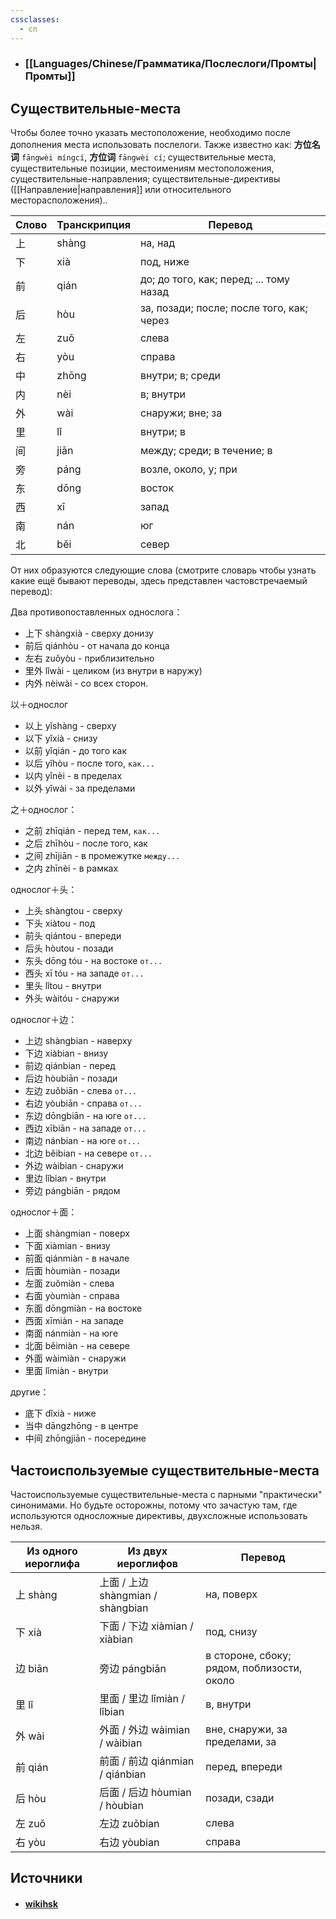 ```yaml
---
cssclasses:
  - cn
---
```

- ### [[Languages/Chinese/Грамматика/Послеслоги/Промты|Промты]]

## Существительные-места

Чтобы более точно указать местоположение, необходимо после дополнения места использовать послелоги. 
Также известно как: **方位名词** `fāngwèi míngcí`, **方位词** `fāngwèi cí`; существительные места, существительные позиции, местоимениям местоположения, существительные-направления; существительные-директивы ([[Направление|направления]] или относительного месторасположения)..

|Слово|Транскрипция|Перевод|
|---|---|---|
|上|shàng|на, над|
|下|xià|под, ниже|
|前|qián|до; до того, как; перед; ... тому назад|
|后|hòu|за, позади; после; после того, как; через|
|左|zuǒ|слева|
|右|yòu|справа|
|中|zhōng|внутри; в; среди|
|内|nèi|в; внутри|
|外|wài|снаружи; вне; за|
|里|lǐ|внутри; в|
|间|jiān|между; среди; в течение; в|
|旁|páng|возле, около, у; при|
|东|dōng|восток|
|西|xī|запад|
|南|nán|юг|
|北|běi|север|
От них образуются следующие слова (смотрите словарь чтобы узнать какие ещё бывают переводы, здесь представлен частовстречаемый перевод):

Два противопоставленных однослога：
- 上下 shàngxià - сверху донизу
- 前后 qiánhòu - от начала до конца
- 左右 zuǒyòu - приблизительно
- 里外 lǐwài - целиком (из внутри в наружу)
- 内外 nèiwài - со всех сторон.

以＋однослог
- 以上 yǐshàng - сверху
- 以下 yǐxià - снизу
- 以前 yǐqián - до того как
- 以后 yǐhòu - после того, `как...`
- 以内 yǐnèi - в пределах
- 以外 yǐwài - за пределами

之＋однослог： 
- 之前 zhīqián - перед тем, `как...`
-  之后 zhīhòu - после того, как
- 之间 zhījiān - в промежутке `между...`
- 之内 zhīnèi - в рамках

однослог＋头：
- 上头 shàngtou - сверху
- 下头 xiàtou - под
- 前头 qiántou - впереди
- 后头 hòutou - позади
- 东头 dōng tóu - на востоке `от...`
- 西头 xī tóu - на западе `от...`
- 里头 lǐtou - внутри
- 外头 wàitóu - снаружи

однослог＋边：
- 上边 shàngbian - наверху
- 下边 xiàbian - внизу
- 前边 qiánbian - перед
- 后边 hòubiān - позади
- 左边 zuǒbiān - слева `от...`
- 右边 yòubiān - справа `от...`
- 东边 dōngbiān - на юге `от...`
- 西边 xībiān - на западе `от...`
- 南边 nánbian - на юге `от...`
- 北边 běibian - на севере `от...`
- 外边 wàibian - снаружи
- 里边 lǐbian - внутри
- 旁边 pángbiān - рядом

однослог＋面：
- 上面 shàngmian - поверх
- 下面 xiàmian - внизу
- 前面 qiánmiàn - в начале
- 后面 hòumiàn - позади
- 左面 zuǒmiàn - слева
- 右面 yòumiàn - справа
- 东面 dōngmiàn - на востоке
- 西面 xīmiàn - на западе
- 南面 nánmiàn - на юге
- 北面 běimiàn - на севере
- 外面 wàimiàn - снаружи
- 里面 lǐmiàn - внутри

другие：
- 底下 dǐxià - ниже
- 当中 dāngzhōng - в центре
- 中间 zhōngjiān - посередине

## Частоиспользуемые существительные-места

Частоиспользуемые существительные-места с парными "практически" синонимами. Но будьте осторожны, потому что зачастую там, где используются односложные директивы, двухсложные использовать нельзя.

|Из одного иероглифа|Из двух иероглифов|Перевод|
|---|---|---|
|上 shàng|上面 / 上边 shàngmian / shàngbian|на, поверх|
|下 xià|下面 / 下边 xiàmian / xiàbian|под, снизу|
|边 biān|旁边 pángbiān|в стороне, сбоку; рядом, поблизости, около|
|里 lǐ|里面 / 里边 lǐmiàn / lǐbian|в, внутри|
|外 wài|外面 / 外边 wàimian / wàibian|вне, снаружи, за пределами, за|
|前 qián|前面 / 前边 qiánmian / qiánbian|перед, впереди|
|后 hòu|后面 / 后边 hòumian / hòubian|позади, сзади|
|左 zuǒ|左边 zuǒbian|слева|
|右 yòu|右边 yòubian|справа|


## Источники
- #### [wikihsk](https://wikihsk.ru/publ/spravochnik/glossarij/poslelogi/25-1-0-482)
